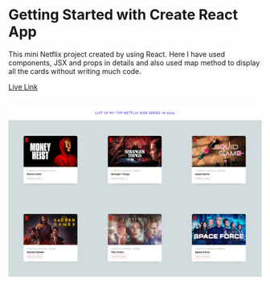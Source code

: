 # Getting Started with Create React App

This mini Netflix project created by using React. Here I have used components, JSX and props in details and also used map method to display all the cards without writing much code.

[Live Link](https://mini-netflix-app-subhadip.netlify.app/)

## ![Mini Netflix App](screenshot/screencapture.png)

